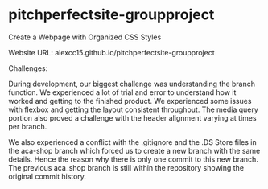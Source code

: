 # pitchperfectsite-groupproject
Create a Webpage with Organized CSS Styles

Website URL:
alexcc15.github.io/pitchperfectsite-groupproject

Challenges:

During development, our biggest challenge was understanding the branch function. We experienced a lot of trial and error to understand how it worked and getting to the finished product. We experienced some issues with flexbox and getting the layout consistent throughout. The media query portion also proved a challenge with the header alignment varying at times per branch. 

We also experienced a conflict with the .gitignore and the .DS Store files in the aca-shop branch which forced us to create a new branch with the same details. Hence the reason why there is only one commit to this new branch. The previous aca_shop branch is still within the repository showing the original commit history. 
